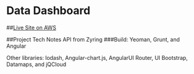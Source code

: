 # Data Dashboard

##[Live Site on AWS](http://data-dashboard.s3-website-us-east-1.amazonaws.com/)

##Project Tech Notes
API from Zyring
###Build:
Yeoman, Grunt, and Angular

Other libraries: lodash, Angular-chart.js, AngularUI Router, UI Bootstrap, Datamaps, and jQCloud
